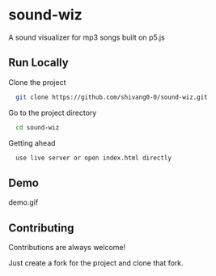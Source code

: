 
# sound-wiz

A sound visualizer for mp3 songs built on p5.js
## Run Locally

Clone the project

```bash
  git clone https://github.com/shivang0-0/sound-wiz.git
```

Go to the project directory

```bash
  cd sound-wiz
```

Getting ahead
```bash
  use live server or open index.html directly
```


## Demo
demo.gif

## Contributing

Contributions are always welcome!

Just create a fork for the project and clone that fork.  


